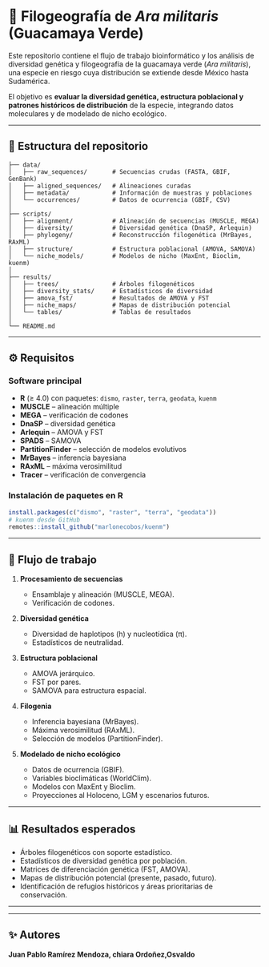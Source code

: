 
# 🦜 Filogeografía de *Ara militaris* (Guacamaya Verde)

Este repositorio contiene el flujo de trabajo bioinformático y los análisis de diversidad genética y filogeografía de la guacamaya verde (*Ara militaris*), una especie en riesgo cuya distribución se extiende desde México hasta Sudamérica.  

El objetivo es **evaluar la diversidad genética, estructura poblacional y patrones históricos de distribución** de la especie, integrando datos moleculares y de modelado de nicho ecológico.

---

## 📂 Estructura del repositorio

```
├── data/                 
│   ├── raw_sequences/       # Secuencias crudas (FASTA, GBIF, GenBank)
│   ├── aligned_sequences/   # Alineaciones curadas
│   ├── metadata/            # Información de muestras y poblaciones
│   └── occurrences/         # Datos de ocurrencia (GBIF, CSV)
│
├── scripts/                
│   ├── alignment/           # Alineación de secuencias (MUSCLE, MEGA)
│   ├── diversity/           # Diversidad genética (DnaSP, Arlequin)
│   ├── phylogeny/           # Reconstrucción filogenética (MrBayes, RAxML)
│   ├── structure/           # Estructura poblacional (AMOVA, SAMOVA)
│   └── niche_models/        # Modelos de nicho (MaxEnt, Bioclim, kuenm)
│
├── results/                
│   ├── trees/               # Árboles filogenéticos
│   ├── diversity_stats/     # Estadísticos de diversidad
│   ├── amova_fst/           # Resultados de AMOVA y FST
│   ├── niche_maps/          # Mapas de distribución potencial
│   └── tables/              # Tablas de resultados
│
└── README.md
```

---

## ⚙️ Requisitos

### Software principal
- **R** (≥ 4.0) con paquetes: `dismo`, `raster`, `terra`, `geodata`, `kuenm`
- **MUSCLE** – alineación múltiple
- **MEGA** – verificación de codones
- **DnaSP** – diversidad genética
- **Arlequin** – AMOVA y FST
- **SPADS** – SAMOVA
- **PartitionFinder** – selección de modelos evolutivos
- **MrBayes** – inferencia bayesiana
- **RAxML** – máxima verosimilitud
- **Tracer** – verificación de convergencia

### Instalación de paquetes en R
```r
install.packages(c("dismo", "raster", "terra", "geodata"))
# kuenm desde GitHub
remotes::install_github("marlonecobos/kuenm")
```

---

## 🚀 Flujo de trabajo

1. **Procesamiento de secuencias**  
   - Ensamblaje y alineación (MUSCLE, MEGA).  
   - Verificación de codones.  

2. **Diversidad genética**  
   - Diversidad de haplotipos (h) y nucleotídica (π).  
   - Estadísticos de neutralidad.  

3. **Estructura poblacional**  
   - AMOVA jerárquico.  
   - FST por pares.  
   - SAMOVA para estructura espacial.  

4. **Filogenia**  
   - Inferencia bayesiana (MrBayes).  
   - Máxima verosimilitud (RAxML).  
   - Selección de modelos (PartitionFinder).  

5. **Modelado de nicho ecológico**  
   - Datos de ocurrencia (GBIF).  
   - Variables bioclimáticas (WorldClim).  
   - Modelos con MaxEnt y Bioclim.  
   - Proyecciones al Holoceno, LGM y escenarios futuros.  

---

## 📊 Resultados esperados

- Árboles filogenéticos con soporte estadístico.  
- Estadísticos de diversidad genética por población.  
- Matrices de diferenciación genética (FST, AMOVA).  
- Mapas de distribución potencial (presente, pasado, futuro).  
- Identificación de refugios históricos y áreas prioritarias de conservación.  

---



---

## ✨ Autores

**Juan Pablo Ramírez Mendoza, chiara Ordoñez,Osvaldo**  

